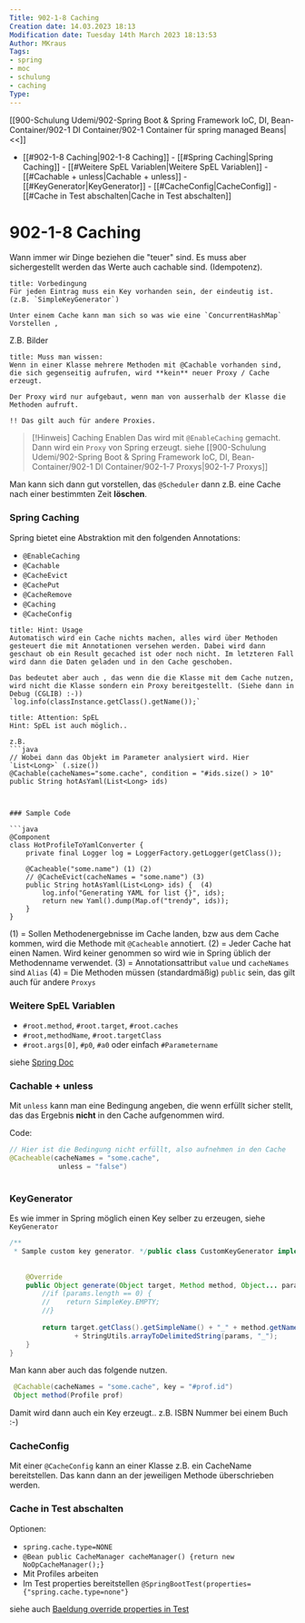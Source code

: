 ```yaml
---
Title: 902-1-8 Caching
Creation date: 14.03.2023 18:13
Modification date: Tuesday 14th March 2023 18:13:53
Author: MKraus
Tags: 
- spring
- moc 
- schulung
- caching
Type:
---
```

[[900-Schulung Udemi/902-Spring Boot & Spring Framework IoC, DI, Bean-Container/902-1 DI Container/902-1 Container für spring managed Beans|<<]]

- [[#902-1-8 Caching|902-1-8 Caching]]
		- [[#Spring Caching|Spring Caching]]
		- [[#Weitere SpEL Variablen|Weitere SpEL Variablen]]
		- [[#Cachable + unless|Cachable + unless]]
		- [[#KeyGenerator|KeyGenerator]]
		- [[#CacheConfig|CacheConfig]]
		- [[#Cache in Test abschalten|Cache in Test abschalten]]


# 902-1-8 Caching 

Wann immer wir Dinge beziehen die "teuer" sind. 
Es muss aber sichergestellt werden das Werte auch cachable sind. (Idempotenz).

```ad-caution
title: Vorbedingung
Für jeden Eintrag muss ein Key vorhanden sein, der eindeutig ist. (z.B. `SimpleKeyGenerator`)

Unter einem Cache kann man sich so was wie eine `ConcurrentHashMap` Vorstellen ,

```


Z.B. Bilder

```ad-danger
title: Muss man wissen:
Wenn in einer Klasse mehrere Methoden mit @Cachable vorhanden sind, die sich gegenseitig aufrufen, wird **kein** neuer Proxy / Cache erzeugt.

Der Proxy wird nur aufgebaut, wenn man von ausserhalb der Klasse die Methoden aufruft. 

!! Das gilt auch für andere Proxies.

```



> [!Hinweis] Caching Enablen
> Das wird mit `@EnableCaching` gemacht.
> Dann wird ein `Proxy` von Spring erzeugt. siehe [[900-Schulung Udemi/902-Spring Boot & Spring Framework IoC, DI, Bean-Container/902-1 DI Container/902-1-7 Proxys|902-1-7 Proxys]] 


Man kann sich dann gut vorstellen, das `@Scheduler` dann z.B. eine Cache nach einer bestimmten Zeit **löschen**.

### Spring Caching 

Spring bietet eine Abstraktion mit den folgenden Annotations:
- `@EnableCaching`
- `@Cachable`
- `@CacheEvict`
- `@CachePut`
- `@CacheRemove`
- `@Caching`
- `@CacheConfig`

```ad-hint
title: Hint: Usage
Automatisch wird ein Cache nichts machen, alles wird über Methoden gesteuert die mit Annotationen versehen werden. Dabei wird dann geschaut ob ein Result gecached ist oder noch nicht. Im letzteren Fall wird dann die Daten geladen und in den Cache geschoben.

Das bedeutet aber auch , das wenn die die Klasse mit dem Cache nutzen, wird nicht die Klasse sondern ein Proxy bereitgestellt. (Siehe dann in Debug (CGLIB) :-))
`log.info(classInstance.getClass().getName());`

```


```ad-attention
title: Attention: SpEL
Hint: SpEL ist auch möglich..

z.B. 
```java
// Wobei dann das Objekt im Parameter analysiert wird. Hier `List<Long>` (.size())
@Cachable(cacheNames="some.cache", condition = "#ids.size() > 10"
public String hotAsYaml(List<Long> ids)
```

```


### Sample Code

```java
@Component
class HotProfileToYamlConverter {
	private final Logger log = LoggerFactory.getLogger(getClass());

	@Cacheable("some.name") (1) (2)
	// @CacheEvict(cacheNames = "some.name") (3)
	public String hotAsYaml(List<Long> ids) {  (4)
		log.info("Generating YAML for list {}", ids);
		return new Yaml().dump(Map.of("trendy", ids));
	}
}
```

(1) = Sollen Methodenergebnisse im Cache landen, bzw aus dem Cache kommen, wird die Methode mit `@Cacheable` annotiert.
(2) = Jeder Cache hat einen Namen. Wird keiner genommen so wird wie in Spring üblich der Methodenname verwendet.
(3) = Annotationsattribut `value` und `cacheNames` sind `Alias`
(4) = Die Methoden müssen (standardmäßig) `public` sein, das gilt auch für andere `Proxys`

### Weitere SpEL Variablen

- `#root.method`, `#root.target`,  `#root.caches`
- `#root,methodName`, `#root.targetClass`
- `#root.args[0]`, `#p0`, `#a0` oder einfach `#Parametername`

siehe [Spring Doc](https://docs.spring.io/spring-framework/docs/current/javadoc-api/org/springframework/cache/annotation/Cacheable.html#condition--)


### Cachable + unless

Mit `unless` kann man eine Bedingung angeben, die wenn erfüllt sicher stellt, das das Ergebnis  **nicht**  in den Cache aufgenommen wird.

Code:
```java
// Hier ist die Bedingung nicht erfüllt, also aufnehmen in den Cache
@Cacheable(cacheNames = "some.cache",
			unless = "false")
			
```

### KeyGenerator

Es wie immer in Spring möglich einen Key selber zu erzeugen, siehe `KeyGenerator`


```java
/**  
 * Sample custom key generator. */public class CustomKeyGenerator implements KeyGenerator {  
  
  
    @Override  
    public Object generate(Object target, Method method, Object... params) {  
        //if (params.length == 0) {
	    //    return SimpleKey.EMPTY;
        //}
        
        return target.getClass().getSimpleName() + "_" + method.getName() + "_"  
                + StringUtils.arrayToDelimitedString(params, "_");  
    }  
}
```

Man kann aber auch das folgende nutzen. 

```java
 @Cachable(cacheNames = "some.cache", key = "#prof.id")
 Object method(Profile prof)
```

Damit wird dann auch ein Key erzeugt.. 
z.B. ISBN Nummer bei einem Buch :-) 

### CacheConfig

Mit einer `@CacheConfig` kann an einer Klasse z.B. ein CacheName bereitstellen. Das kann dann an der jeweiligen Methode überschrieben werden.

### Cache in Test abschalten

Optionen:
- `spring.cache.type=NONE`
- `@Bean public CacheManager cacheManager() {return new NoOpCacheManager();}`
- Mit Profiles arbeiten
- Im Test properties bereitstellen `@SpringBootTest(properties={"spring.cache.type=none"}`

siehe auch [Baeldung override properties in Test](https://www.baeldung.com/spring-tests-override-properties)

